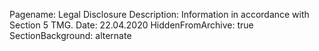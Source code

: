 Pagename: Legal Disclosure
Description: Information in accordance with Section 5 TMG.
Date: 22.04.2020
HiddenFromArchive: true
SectionBackground: alternate
